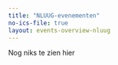 ```yaml
---
title: "NLUUG-evenementen"
no-ics-file: true
layout: events-overview-nluug
---
```


Nog niks te zien hier

